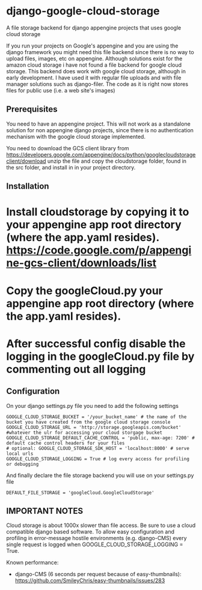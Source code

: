 django-google-cloud-storage
===========================

A file storage backend for django appengine projects that uses google cloud storage

If you run your projects on Google's appengine and you are using the django framework you might need this
file backend since there is no way to upload files, images, etc on appengine. Although solutions exist for
the amazon cloud storage i have not found a file backend for google cloud storage. This backend does work
with google cloud storage, although in early development. I have used it with regular file uploads and with
file manager solutions such as django-filer. The code as it is right now stores files for public use (i.e. a web site's images)

Prerequisites
-------------

You need to have an appengine project. This will not work as a standalone solution for non appengine django
projects, since there is no authentication mechanism with the google cloud storage implemented.

You need to download the GCS client library from
https://developers.google.com/appengine/docs/python/googlecloudstorageclient/download
unzip the file and copy the cloudstorage folder, found in the src folder, and install in in your project directory.

Installation
-------------

  # Install cloudstorage by copying it to your appengine app root directory (where the app.yaml resides). https://code.google.com/p/appengine-gcs-client/downloads/list
  # Copy the googleCloud.py your appengine app root directory (where the app.yaml resides).
  # After successful config disable the logging in the googleCloud.py file by commenting out all logging

Configuration
-------------

On your django settings.py file you need to add the following settings

    GOOGLE_CLOUD_STORAGE_BUCKET = '/your_bucket_name' # the name of the bucket you have created from the google cloud storage console
    GOOGLE_CLOUD_STORAGE_URL = 'http://storage.googleapis.com/bucket' #whatever the ulr for accessing your cloud storgage bucket
    GOOGLE_CLOUD_STORAGE_DEFAULT_CACHE_CONTROL = 'public, max-age: 7200' # default cache control headers for your files
    # optional: GOOGLE_CLOUD_STORAGE_SDK_HOST = 'localhost:8000' # serve local urls
    GOOGLE_CLOUD_STORAGE_LOGGING = True # log every access for profiling or debugging
    
And finally declare the file storage backend you will use on your settings.py file

    DEFAULT_FILE_STORAGE = 'googleCloud.GoogleCloudStorage'
    
IMPORTANT NOTES
---------------

Cloud storage is about 1000x slower than file access. Be sure to use a cloud compatible django based software.
To allow easy configuration and profiling in error-message hostile environments (e.g. django-CMS) every single request is logged when GOOGLE_CLOUD_STORAGE_LOGGING = True.

Known performance:
  * django-CMS (6 seconds per request because of easy-thumbnails): https://github.com/SmileyChris/easy-thumbnails/issues/283



